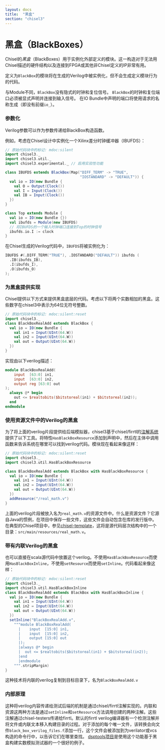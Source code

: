 ```yaml
---
layout: docs
title:  "黑盒"
section: "chisel3"
---
```


# 黑盒（BlackBoxes）

Chisel的*黑盒*（BlackBoxes）用于实例化外部定义的模块。这一构造对于无法用Chisel描述的硬件结构以及连接到FPGA或其他非Chisel定义的IP非常有用。

定义为`BlackBox`的模块将在生成的Verilog中被实例化，但不会生成定义模块行为的代码。

与Module不同，`BlackBox`没有隐式的时钟和复位信号。
`BlackBox`的时钟和复位端口必须被显式声明并连接到输入信号。
在IO Bundle中声明的端口将使用请求的名称生成（即没有前缀`io_`）。

### 参数化

Verilog参数可以作为参数传递给BlackBox构造函数。

例如，考虑在Chisel设计中实例化一个Xilinx差分时钟缓冲器（IBUFDS）：

```scala
// 原始代码块中的标记: mdoc:silent
import chisel3._
import chisel3.util._
import chisel3.experimental._ // 启用实验性功能

class IBUFDS extends BlackBox(Map("DIFF_TERM" -> "TRUE",
                                  "IOSTANDARD" -> "DEFAULT")) {
  val io = IO(new Bundle {
    val O = Output(Clock())
    val I = Input(Clock())
    val IB = Input(Clock())
  })
}

class Top extends Module {
  val io = IO(new Bundle {})
  val ibufds = Module(new IBUFDS)
  // 将IBUFDS的一个输入时钟端口连接到Top的时钟信号
  ibufds.io.I := clock
}
```

在Chisel生成的Verilog代码中，`IBUFDS`将被实例化为：

```verilog
IBUFDS #(.DIFF_TERM("TRUE"), .IOSTANDARD("DEFAULT")) ibufds (
  .IB(ibufds_IB),
  .I(ibufds_I),
  .O(ibufds_O)
);
```

### 为黑盒提供实现

Chisel提供以下方式来提供黑盒底层的代码。考虑以下将两个实数相加的黑盒。这些数字在chisel3中表示为64位无符号整数。

```scala
// 原始代码块中的标记: mdoc:silent:reset
import chisel3._
class BlackBoxRealAdd extends BlackBox {
  val io = IO(new Bundle {
    val in1 = Input(UInt(64.W))
    val in2 = Input(UInt(64.W))
    val out = Output(UInt(64.W))
  })
}
```

实现由以下verilog描述：

```verilog
module BlackBoxRealAdd(
    input  [63:0] in1,
    input  [63:0] in2,
    output reg [63:0] out
);
  always @* begin
    out <= $realtobits($bitstoreal(in1) + $bitstoreal(in2));
  end
endmodule
```

### 使用资源文件中的Verilog的黑盒

为了将上面的verilog片段提供给后端模拟器，chisel3基于chisel/firrtl的[注解系统](../explanations/annotations)提供了以下工具。将特性`HasBlackBoxResource`添加到声明中，然后在主体中调用函数来告诉系统在哪里可以找到verilog代码。模块现在看起来像这样：

```scala
// 原始代码块中的标记: mdoc:silent:reset
import chisel3._
import chisel3.util.HasBlackBoxResource

class BlackBoxRealAdd extends BlackBox with HasBlackBoxResource {
  val io = IO(new Bundle {
    val in1 = Input(UInt(64.W))
    val in2 = Input(UInt(64.W))
    val out = Output(UInt(64.W))
  })
  addResource("/real_math.v")
}
```

上面的verilog片段被放入名为`real_math.v`的资源文件中。什么是资源文件？它源自Java的惯例，在项目中保存一些文件，这些文件会自动包含在库的发行版中。在典型的Chisel项目中，参见[chisel-template](https://github.com/chipsalliance/chisel-template)，这将是源代码层次结构中的一个目录：`src/main/resources/real_math.v`。

### 带有内联Verilog的黑盒
也可以直接在scala源代码中放置这个verilog。不使用`HasBlackBoxResource`而使用`HasBlackBoxInline`，不使用`setResource`而使用`setInline`。代码看起来像这样：

```scala
// 原始代码块中的标记: mdoc:silent:reset
import chisel3._
import chisel3.util.HasBlackBoxInline
class BlackBoxRealAdd extends BlackBox with HasBlackBoxInline {
  val io = IO(new Bundle {
    val in1 = Input(UInt(64.W))
    val in2 = Input(UInt(64.W))
    val out = Output(UInt(64.W))
  })
  setInline("BlackBoxRealAdd.v",
    """module BlackBoxRealAdd(
      |    input  [15:0] in1,
      |    input  [15:0] in2,
      |    output [15:0] out
      |);
      |always @* begin
      |  out <= $realtobits($bitstoreal(in1) + $bitstoreal(in2));
      |end
      |endmodule
    """.stripMargin)
}
```

这种技术将内联的verilog复制到目标目录下，名为`BlackBoxRealAdd.v`

### 内部原理
这种将verilog内容传递给测试后端的机制是通过chisel/firrtl注解实现的。内联和资源这两种方法是通过`setInline`和`setResource`方法调用创建的两种注解。这些注解通过chisel-testers传递给firrtl。默认的firrtl verilog编译器有一个检测注解并将文件或内联文本移入构建目录的过程。对于添加的每个唯一文件，该转换会向文件`black_box_verilog_files.f`添加一行，这个文件会被添加到为verilator或vcs构造的命令行中，以告诉它们在哪里查找。
[dsptools项目](https://github.com/ucb-bar/dsptools)是使用这个功能基于黑盒构建实数模拟测试器的一个很好的例子。

